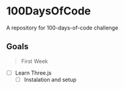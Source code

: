 # 100DaysOfCode
A repository for 100-days-of-code challenge

## Goals 
> First Week
- [ ] Learn Three.js
  - [ ] Instalation and setup
